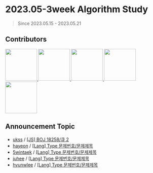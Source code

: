 # 2023.05-3week Algorithm Study

> Since 2023.05.15 - 2023.05.21

## Contributors

<p>
<a href="https://github.com/ukssss">
  <img src="https://github.com/ukssss.png" width="100">
</a>
<a href="https://github.com/hayeonn2">
  <img src="https://github.com/hayeonn2.png" width="100">
</a>
<a href="https://github.com/5wintaek">
  <img src="https://github.com/5wintaek.png" width="100">
</a>
<a href="https://github.com/Juhee-Hwang">
  <img src="https://github.com/Juhee-Hwang.png" width="100">
</a>
<a href="https://github.com/hyunwlee-dev">
  <img src="https://github.com/hyunwlee-dev.png" width="100">
</a>
</p>

## Announcement Topic

<!-- 발표할 주제를 다음 양식에 맞게 작성해주세요 ! -->
<!-- 📕 백준 : BOJ 문제번호/문제제목 e.g. [Lang] BOJ 2577/숫자의 개수 -->
<!-- 📗 프로그래머스 : PRO 문제번호/문제제목 e.g. [Lang] PRO 120812/최빈값 구하기 -->
<!-- 백준허브를 사용하시면 프로그래머스의 문제번호도 확인하실 수 있습니다 -->

- [ukss](https://github.com/ukssss) / [[JS] BOJ 18258/큐 2](https://www.acmicpc.net/problem/18258)
- [hayeon](https://github.com/hayeonn2) / [[Lang] Type 문제번호/문제제목](#)
- [5wintaek](https://github.com/5wintaek) / [[Lang] Type 문제번호/문제제목](#)
- [juhee](https://github.com/Juhee-Hwang) / [[Lang] Type 문제번호/문제제목](#)
- [hyunwlee](https://github.com/hyunwlee-dev) / [[Lang] Type 문제번호/문제제목](#)
